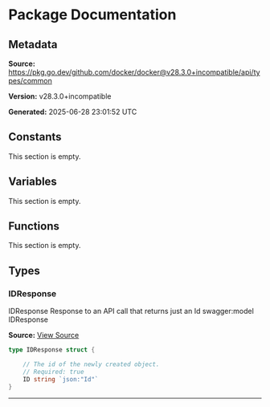 # Package Documentation

## Metadata

**Source:** https://pkg.go.dev/github.com/docker/docker@v28.3.0+incompatible/api/types/common

**Version:** v28.3.0+incompatible

**Generated:** 2025-06-28 23:01:52 UTC

## Constants

This section is empty.

## Variables

This section is empty.

## Functions

This section is empty.

## Types

### IDResponse

IDResponse Response to an API call that returns just an Id
swagger:model IDResponse

**Source:** [View Source](https://github.com/docker/docker/blob/v28.3.0/api/types/common/id_response.go#L8)  

```go
type IDResponse struct {

	// The id of the newly created object.
	// Required: true
	ID string `json:"Id"`
}
```

---

